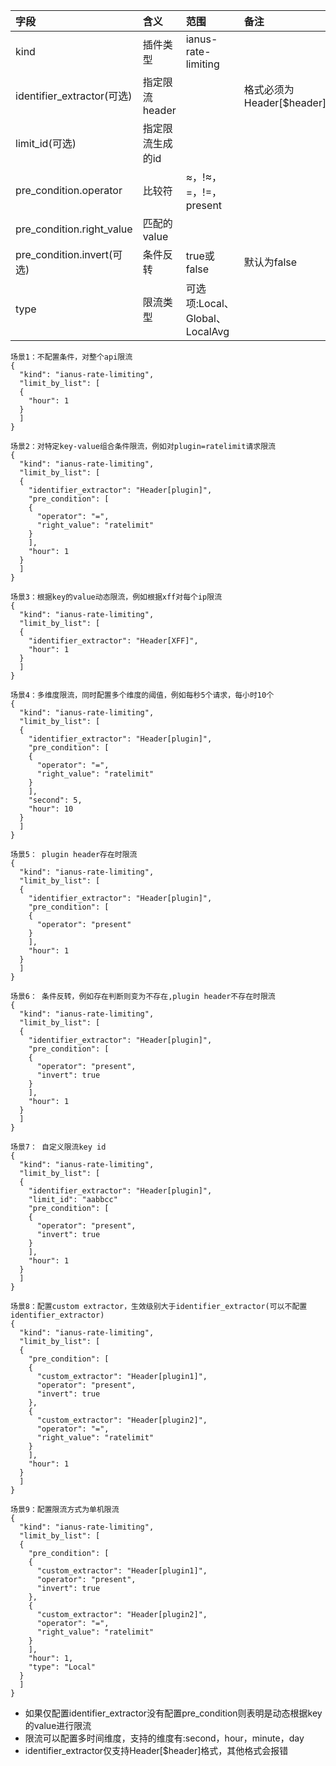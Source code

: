| 字段                   | 含义         | 范围                  | 备注                   |    |
|:---------------------|:-----------|:--------------------|:---------------------|:---|
| kind                 | 插件类型       | ianus-rate-limiting |                      |    |
| identifier_extractor(可选) | 指定限流header |                     | 格式必须为Header[$header] |    |
| limit_id(可选) | 指定限流生成的id |                     |  |  |
| pre_condition.operator             | 比较符        | ≈，!≈，=，!=，present        |                      |    |
| pre_condition.right_value          | 匹配的value   |                     |                      |    |
| pre_condition.invert(可选)          | 条件反转   | true或false                    |默认为false                      |    |
| type | 限流类型 | 可选项:Local、Global、LocalAvg | |
```
场景1：不配置条件，对整个api限流
{
  "kind": "ianus-rate-limiting",
  "limit_by_list": [
  {
    "hour": 1
  }
  ]
}
```

```
场景2：对特定key-value组合条件限流，例如对plugin=ratelimit请求限流
{
  "kind": "ianus-rate-limiting",
  "limit_by_list": [
  {
    "identifier_extractor": "Header[plugin]",
    "pre_condition": [
    {
      "operator": "=",
      "right_value": "ratelimit"
    }
    ],
    "hour": 1
  }
  ]
}
```

```
场景3：根据key的value动态限流，例如根据xff对每个ip限流
{
  "kind": "ianus-rate-limiting",
  "limit_by_list": [
  {
    "identifier_extractor": "Header[XFF]",
    "hour": 1
  }
  ]
}
```

```
场景4：多维度限流，同时配置多个维度的阈值，例如每秒5个请求，每小时10个
{
  "kind": "ianus-rate-limiting",
  "limit_by_list": [
  {
    "identifier_extractor": "Header[plugin]",
    "pre_condition": [
    {
      "operator": "=",
      "right_value": "ratelimit"
    }
    ],
    "second": 5,
    "hour": 10
  }
  ]
}
```

```
场景5： plugin header存在时限流
{
  "kind": "ianus-rate-limiting",
  "limit_by_list": [
  {
    "identifier_extractor": "Header[plugin]",
    "pre_condition": [
    {
      "operator": "present"
    }
    ],
    "hour": 1
  }
  ]
}
```

```
场景6： 条件反转，例如存在判断则变为不存在,plugin header不存在时限流
{
  "kind": "ianus-rate-limiting",
  "limit_by_list": [
  {
    "identifier_extractor": "Header[plugin]",
    "pre_condition": [
    {
      "operator": "present",
      "invert": true
    }
    ],
    "hour": 1
  }
  ]
}
```

```
场景7： 自定义限流key id
{
  "kind": "ianus-rate-limiting",
  "limit_by_list": [
  {
    "identifier_extractor": "Header[plugin]",
    "limit_id": "aabbcc"
    "pre_condition": [
    {
      "operator": "present",
      "invert": true
    }
    ],
    "hour": 1
  }
  ]
}
```
```
场景8：配置custom extractor，生效级别大于identifier_extractor(可以不配置identifier_extractor)
{
  "kind": "ianus-rate-limiting",
  "limit_by_list": [
  {
    "pre_condition": [
    {
      "custom_extractor": "Header[plugin1]",
      "operator": "present",
      "invert": true
    },
    {
      "custom_extractor": "Header[plugin2]",
      "operator": "=",
      "right_value": "ratelimit"
    }
    ],
    "hour": 1
  }
  ]
}
```
```
场景9：配置限流方式为单机限流
{
  "kind": "ianus-rate-limiting",
  "limit_by_list": [
  {
    "pre_condition": [
    {
      "custom_extractor": "Header[plugin1]",
      "operator": "present",
      "invert": true
    },
    {
      "custom_extractor": "Header[plugin2]",
      "operator": "=",
      "right_value": "ratelimit"
    }
    ],
    "hour": 1,
    "type": "Local"
  }
  ]
}
```
- 如果仅配置identifier_extractor没有配置pre_condition则表明是动态根据key的value进行限流
- 限流可以配置多时间维度，支持的维度有:second，hour，minute，day
- identifier_extractor仅支持Header[$header]格式，其他格式会报错